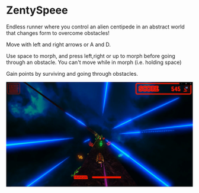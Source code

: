 # ZentySpeee 

Endless runner where you control an alien centipede in an abstract world that changes form to overcome obstacles!

Move with left and right arrows or A and D.

Use space to morph, and press left,right or up to morph before going through an obstacle. You can't move while in morph (i.e. holding space)

Gain points by surviving and going through obstacles.

![Alt text](ebgmN_.png?raw=true "Title")
